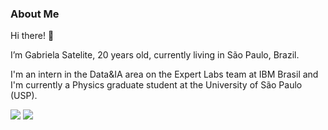 ### About Me 
Hi there! 👋 

I’m Gabriela Satelite, 20 years old, currently living in São Paulo, Brazil.


I'm an intern in the Data&IA area on the Expert Labs team at IBM Brasil and I'm currently a Physics graduate student at the University of São Paulo (USP).

<div> 
  <a href = "mailto:gabi.freitas.satelite@gmail.com@gmail.com"><img src="https://img.shields.io/badge/Gmail-D14836?style=for-the-badge&logo=gmail&logoColor=white"></a>
  <a href="https://www.linkedin.com/in/gabrielasatelite" target="_blank"><img src="https://img.shields.io/badge/-LinkedIn-%230077B5?style=for-the-badge&logo=linkedin&logoColor=white" target="_blank"></a> 
  
</div>


